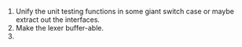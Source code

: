 1. Unify the unit testing functions in some giant switch case or maybe extract out the interfaces.
2. Make the lexer buffer-able.
3. 
